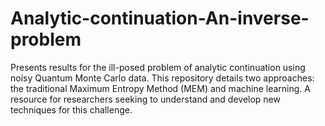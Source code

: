 # Analytic-continuation-An-inverse-problem
Presents results for the ill-posed problem of analytic continuation using noisy Quantum Monte Carlo data. This repository details two approaches: the traditional Maximum Entropy Method (MEM) and machine learning. A resource for researchers seeking to understand and develop new techniques for this challenge.

